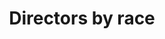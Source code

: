 ---
name: directors
title: Directors by race
external-url: https://public.tableau.com/profile/adi.eyal#!/vizhome/DirectorsbyRace/Dashboard1
image: directors.png
summary: "..."
---